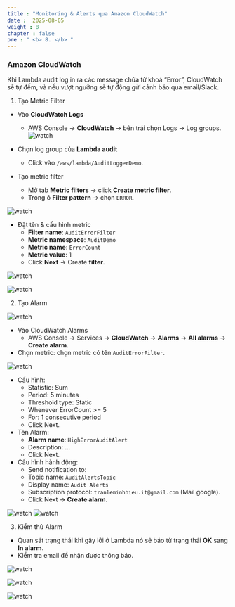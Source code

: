 ```yaml
---
title : "Monitoring & Alerts qua Amazon CloudWatch"
date :  2025-08-05
weight : 8 
chapter : false
pre : " <b> 8. </b> "
---
```

### Amazon CloudWatch
Khi Lambda audit log in ra các message chứa từ khoá “Error”, CloudWatch sẽ tự đếm, và nếu vượt ngưỡng sẽ tự động gửi cảnh báo qua email/Slack.

1. Tạo Metric Filter

- Vào **CloudWatch Logs**
    + AWS Console → **CloudWatch** → bên trái chọn Logs → Log groups.
![watch](/images/8.cloudwatch/001.png)
- Chọn log group của **Lambda audit**
    + Click vào `/aws/lambda/AuditLoggerDemo`.

- Tạo metric filter
    + Mở tab **Metric filters** → click **Create metric filter**.
    + Trong ô **Filter pattern** -> chọn `ERROR`.

![watch](/images/8.cloudwatch/002.png)

- Đặt tên & cấu hình metric
    + **Filter name**: `AuditErrorFilter`
    + **Metric namespace**: `AuditDemo`
    + **Metric name**: `ErrorCount`
    + **Metric value**: 1
    + Click **Next** → Create **filter**.

![watch](/images/8.cloudwatch/003.png)

![watch](/images/8.cloudwatch/004.png)

2. Tạo Alarm

![watch](/images/8.cloudwatch/005.png)
- Vào CloudWatch Alarms
    + AWS Console → Services → **CloudWatch** → **Alarms** → **All alarms** → **Create alarm**.
- Chọn metric: chọn metric có tên `AuditErrorFilter`.

![watch](/images/8.cloudwatch/006.png)

- Cấu hình:
    + Statistic: Sum
    + Period: 5 minutes
    + Threshold type: Static
    + Whenever ErrorCount >= 5
    + For: 1 consecutive period
    + Click Next.
- Tên Alarm:
    + **Alarm name**: `HighErrorAuditAlert`
    + Description: ...
    + Click Next.
- Cấu hình hành động:
    + Send notification to: 
    + Topic name: `AuditAlertsTopic`
    + Display name: `Audit Alerts`
    + Subscription protocol: `tranleminhhieu.it@gmail.com`  (Mail google).
    + Click Next -> **Create alarm**.

![watch](/images/8.cloudwatch/007.png)
![watch](/images/8.cloudwatch/009.png)

3. Kiểm thử Alarm

- Quan sát trạng thái khi gây lỗi ở Lambda nó sẽ báo từ trạng thái **OK** sang **In alarm**.
- Kiểm tra email để nhận được thông báo.

![watch](/images/8.cloudwatch/010.png)

![watch](/images/8.cloudwatch/011.png)

![watch](/images/8.cloudwatch/012.png)



